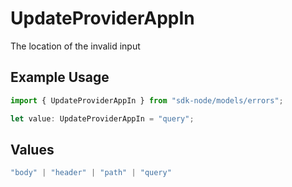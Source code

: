 # UpdateProviderAppIn

The location of the invalid input

## Example Usage

```typescript
import { UpdateProviderAppIn } from "sdk-node/models/errors";

let value: UpdateProviderAppIn = "query";
```

## Values

```typescript
"body" | "header" | "path" | "query"
```